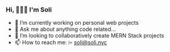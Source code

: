 ### Hi, 🙋🏻‍♀️ I'm Soli 


- 🌱 I’m currently working on personal web projects
- 💬 Ask me about anything code related...
- 👀 I’m looking to collaboratively create MERN Stack projects
- 📫 How to reach me: ⌲ soli@soli.nyc
